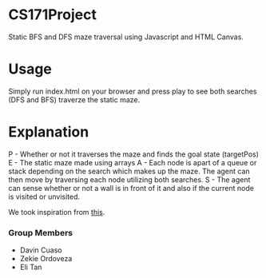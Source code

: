 # CS171Project

Static BFS and DFS maze traversal using Javascript and HTML Canvas.

# Usage
Simply run index.html on your browser and press play to see both searches (DFS and BFS) traverze the static maze.

# Explanation
P - Whether or not it traverses the maze and finds the goal state (targetPos)
E - The static maze made using arrays
A - Each node is apart of a queue or stack depending on the search which makes up the maze. The agent can then move by traversing each node utilizing both searches.
S - The agent can sense whether or not a wall is in front of it and also if the current node is visited or unvisited.

We took inspiration from [this](https://stackoverflow.com/questions/42032208/how-to-display-arrays-as-visuals-in-javascript-e-g-for-a-maze).

### Group Members
* Davin Cuaso
* Zekie Ordoveza
* Eli Tan